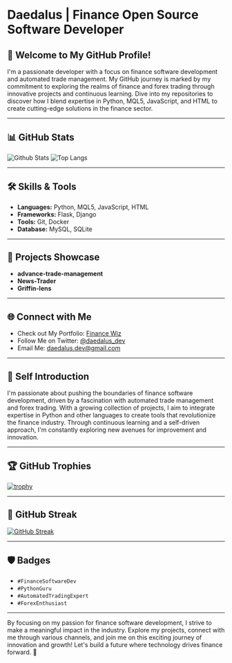 # Daedalus | Finance Open Source Software Developer

## 🚀 Welcome to My GitHub Profile!

I'm a passionate developer with a focus on finance software development and automated trade management. My GitHub journey is marked by my commitment to exploring the realms of finance and forex trading through innovative projects and continuous learning. Dive into my repositories to discover how I blend expertise in Python, MQL5, JavaScript, and HTML to create cutting-edge solutions in the finance sector.

---

## 📊 GitHub Stats

![Github Stats](https://github-readme-stats.vercel.app/api?username=daedalusfx&show_icons=true&theme=radical)
![Top Langs](https://github-readme-stats.vercel.app/api/top-langs/?username=daedalusfx&layout=compact&theme=radical)

---

## 🛠️ Skills & Tools

- **Languages:** Python, MQL5, JavaScript, HTML
- **Frameworks:** Flask, Django
- **Tools:** Git, Docker
- **Database:** MySQL, SQLite

---

## 🌟 Projects Showcase

- **advance-trade-management**
- **News-Trader**
- **Griffin-lens**

---

## 🌐 Connect with Me

- Check out My Portfolio: [Finance Wiz](#)
- Follow Me on Twitter: [@daedalus_dev](#)
- Email Me: daedalus.dev@gmail.com

---

## 🌟 Self Introduction

I'm passionate about pushing the boundaries of finance software development, driven by a fascination with automated trade management and forex trading. With a growing collection of projects, I aim to integrate expertise in Python and other languages to create tools that revolutionize the finance industry. Through continuous learning and a self-driven approach, I'm constantly exploring new avenues for improvement and innovation.

---

## 🏆 GitHub Trophies

[![trophy](https://github-profile-trophy.vercel.app/?username=daedalusfx)](https://github.com/daedalusfx)

---

## 🚀 GitHub Streak

[![GitHub Streak](https://streak-stats.herokuapp.com/?user=daedalusfx&theme=radical)](https://git.io/streak-stats)

---

## 🛡 Badges

- `#FinanceSoftwareDev`
- `#PythonGuru`
- `#AutomatedTradingExpert`
- `#ForexEnthusiast`

---

By focusing on my passion for finance software development, I strive to make a meaningful impact in the industry. Explore my projects, connect with me through various channels, and join me on this exciting journey of innovation and growth! Let's build a future where technology drives finance forward. 🚀

